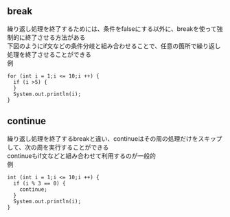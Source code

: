 ## break  
繰り返し処理を終了するためには、条件をfalseにする以外に、breakを使って強制的に終了させる方法がある  
下図のようにif文などの条件分岐と組み合わせることで、任意の箇所で繰り返し処理を終了させることができる  
例  
```
for (int i = 1;i <= 10;i ++) {
  if (i >5) {
  }
  System.out.println(i);
}
```

## continue  
繰り返し処理を終了するbreakと違い、continueはその周の処理だけをスキップして、次の周を実行することができる  
continueもif文などと組み合わせて利用するのが一般的  
例  
```
int (int i = 1;i <= 10;i ++) {
  if (i % 3 == 0) {
    continue;
  }
  System.out.println(i);
}
```
